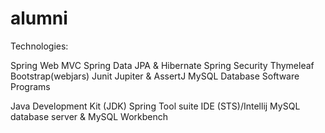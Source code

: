 # alumni

Technologies:

Spring Web MVC
Spring Data JPA & Hibernate
Spring Security
Thymeleaf
Bootstrap(webjars)
Junit Jupiter & AssertJ
MySQL Database
Software Programs

Java Development Kit (JDK)
Spring Tool suite IDE (STS)/Intellij
MySQL database server & MySQL Workbench
